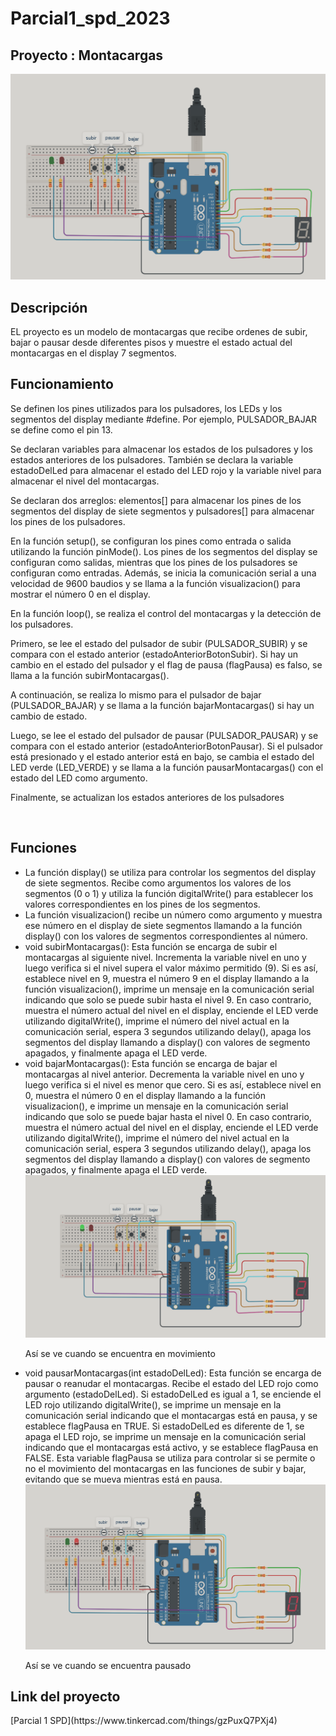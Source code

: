 # Parcial1_spd_2023
<h2> Proyecto : Montacargas</h2>
<img src="./Img/Arduino.png" ><br>
<h2> Descripción</h2>
<p>EL proyecto es un modelo de montacargas que recibe ordenes de subir, bajar o pausar
desde diferentes pisos y muestre el estado actual del montacargas en el display 7 segmentos.</p>
<h2> Funcionamiento</h2>
<p>Se definen los pines utilizados para los pulsadores, los LEDs y los segmentos del display mediante #define. Por ejemplo, PULSADOR_BAJAR se define como el pin 13.

Se declaran variables para almacenar los estados de los pulsadores y los estados anteriores de los pulsadores. También se declara la variable estadoDelLed para almacenar el estado del LED rojo y la variable nivel para almacenar el nivel del montacargas.

Se declaran dos arreglos: elementos[] para almacenar los pines de los segmentos del display de siete segmentos y pulsadores[] para almacenar los pines de los pulsadores.

En la función setup(), se configuran los pines como entrada o salida utilizando la función pinMode(). Los pines de los segmentos del display se configuran como salidas, mientras que los pines de los pulsadores se configuran como entradas. Además, se inicia la comunicación serial a una velocidad de 9600 baudios y se llama a la función visualizacion() para mostrar el número 0 en el display.

En la función loop(), se realiza el control del montacargas y la detección de los pulsadores.

Primero, se lee el estado del pulsador de subir (PULSADOR_SUBIR) y se compara con el estado anterior (estadoAnteriorBotonSubir). Si hay un cambio en el estado del pulsador y el flag de pausa (flagPausa) es falso, se llama a la función subirMontacargas().

A continuación, se realiza lo mismo para el pulsador de bajar (PULSADOR_BAJAR) y se llama a la función bajarMontacargas() si hay un cambio de estado.

Luego, se lee el estado del pulsador de pausar (PULSADOR_PAUSAR) y se compara con el estado anterior (estadoAnteriorBotonPausar). Si el pulsador está presionado y el estado anterior está en bajo, se cambia el estado del LED verde (LED_VERDE) y se llama a la función pausarMontacargas() con el estado del LED como argumento.

Finalmente, se actualizan los estados anteriores de los pulsadores</p><br>
<h2> Funciones </h2>
<ul>
<li>La función display() se utiliza para controlar los segmentos del display de siete segmentos. Recibe como argumentos los valores de los segmentos (0 o 1) y utiliza la función digitalWrite() para establecer los valores correspondientes en los pines de los segmentos.</li>
<li>La función visualizacion() recibe un número como argumento y muestra ese número en el display de siete segmentos llamando a la función display() con los valores de segmentos correspondientes al número.</li>
<li>void subirMontacargas(): Esta función se encarga de subir el montacargas al siguiente nivel. Incrementa la variable nivel en uno y luego verifica si el nivel supera el valor máximo permitido (9). Si es así, establece nivel en 9, muestra el número 9 en el display llamando a la función visualizacion(), imprime un mensaje en la comunicación serial indicando que solo se puede subir hasta el nivel 9. En caso contrario, muestra el número actual del nivel en el display, enciende el LED verde utilizando digitalWrite(), imprime el número del nivel actual en la comunicación serial, espera 3 segundos utilizando delay(), apaga los segmentos del display llamando a display() con valores de segmento apagados, y finalmente apaga el LED verde.</li>
<li>void bajarMontacargas(): Esta función se encarga de bajar el montacargas al nivel anterior. Decrementa la variable nivel en uno y luego verifica si el nivel es menor que cero. Si es así, establece nivel en 0, muestra el número 0 en el display llamando a la función visualizacion(), e imprime un mensaje en la comunicación serial indicando que solo se puede bajar hasta el nivel 0. En caso contrario, muestra el número actual del nivel en el display, enciende el LED verde utilizando digitalWrite(), imprime el número del nivel actual en la comunicación serial, espera 3 segundos utilizando delay(), apaga los segmentos del display llamando a display() con valores de segmento apagados, y finalmente apaga el LED verde.</li>
<img src="./Img/LedVerde.png" ><br>
  <p>Así se ve cuando se encuentra en movimiento</p>
<li>void pausarMontacargas(int estadoDelLed): Esta función se encarga de pausar o reanudar el montacargas. Recibe el estado del LED rojo como argumento (estadoDelLed). Si estadoDelLed es igual a 1, se enciende el LED rojo utilizando digitalWrite(), se imprime un mensaje en la comunicación serial indicando que el montacargas está en pausa, y se establece flagPausa en TRUE. Si estadoDelLed es diferente de 1, se apaga el LED rojo, se imprime un mensaje en la comunicación serial indicando que el montacargas está activo, y se establece flagPausa en FALSE. Esta variable flagPausa se utiliza para controlar si se permite o no el movimiento del montacargas en las funciones de subir y bajar, evitando que se mueva mientras está en pausa.</li>
<img src="./Img/LedRojo.png" ><br>
  <p>Así se ve cuando se encuentra pausado</p>
</ul>
<h2> Link del proyecto </h2>
[Parcial 1 SPD](https://www.tinkercad.com/things/gzPuxQ7PXj4)

